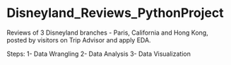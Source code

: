 # Disneyland_Reviews_PythonProject

Reviews of 3 Disneyland branches - Paris, California and Hong Kong, posted by visitors on Trip Advisor and apply EDA.

Steps: 
1- Data Wrangling
2- Data Analysis
3- Data Visualization
